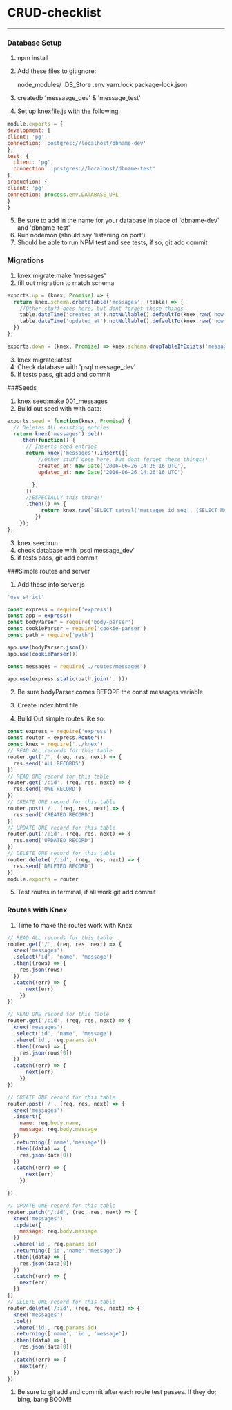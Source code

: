 # CRUD-checklist

* * *

### Database Setup

1. npm install
2. Add these files to gitignore:

    node_modules/
    .DS_Store
    .env
    yarn.lock
    package-lock.json

3. createdb 'messasge_dev'
& 'message_test'

4. Set up knexfile.js with the following:
```javascript
module.exports = {
development: {
client: 'pg',
connection: 'postgres://localhost/dbname-dev'
},
test: {
  client: 'pg',
  connection: 'postgres://localhost/dbname-test'
},
production: {
client: 'pg',
connection: process.env.DATABASE_URL
}
}
```
5. Be sure to add in the name for your database in place of 'dbname-dev' and 'dbname-test'
6. Run nodemon (should say 'listening on port')
7. Should be able to run NPM test and see tests, if so, git add commit

### Migrations

1. knex migrate:make 'messages'
2. fill out migration to match schema

```javascript
exports.up = (knex, Promise) => {
  return knex.schema.createTable('messages', (table) => {
    //Other stuff goes here, but dont forget these things
    table.dateTime('created_at').notNullable().defaultTo(knex.raw('now()'))
    table.dateTime('updated_at').notNullable().defaultTo(knex.raw('now()'))
  })
};

exports.down = (knex, Promise) => knex.schema.dropTableIfExists('messages')
```
3. knex migrate:latest
4. Check database with 'psql message_dev'
5. If tests pass, git add and commit

###Seeds

1. knex seed:make 001_messages
2. Build out seed with with data:
```javascript
exports.seed = function(knex, Promise) {
  // Deletes ALL existing entries
  return knex('messages').del()
    .then(function() {
      // Inserts seed entries
      return knex('messages').insert([{
          //Other stuff goes here, but dont forget these things!!
          created_at: new Date('2016-06-26 14:26:16 UTC'),
          updated_at: new Date('2016-06-26 14:26:16 UTC')

        },
      ])
      //ESPECIALLY this thing!!
      .then(() => {
           return knex.raw(`SELECT setval('messages_id_seq', (SELECT MAX(id) FROM messages));`)
         })
    });
};
```
3. knex seed:run
4. check database with 'psql message_dev'
5. if tests pass, git add commit

###Simple routes and server

1. Add these into server.js

```javascript
'use strict'

const express = require('express')
const app = express()
const bodyParser = require('body-parser')
const cookieParser = require('cookie-parser')
const path = require('path')

app.use(bodyParser.json())
app.use(cookieParser())

const messages = require('./routes/messages')

app.use(express.static(path.join('.')))


```

2. Be sure bodyParser comes BEFORE the const messages variable
3. Create index.html file

4. Build Out simple routes like so:
```javascript
const express = require('express')
const router = express.Router()
const knex = require('../knex')
// READ ALL records for this table
router.get('/', (req, res, next) => {
  res.send('ALL RECORDS')
})
// READ ONE record for this table
router.get('/:id', (req, res, next) => {
  res.send('ONE RECORD')
})
// CREATE ONE record for this table
router.post('/', (req, res, next) => {
  res.send('CREATED RECORD')
})
// UPDATE ONE record for this table
router.put('/:id', (req, res, next) => {
  res.send('UPDATED RECORD')
})
// DELETE ONE record for this table
router.delete('/:id', (req, res, next) => {
  res.send('DELETED RECORD')
})
module.exports = router
```
5. Test routes in terminal, if all work git add commit

### Routes with Knex

1. Time to make the routes work with Knex

```javascript
// READ ALL records for this table
router.get('/', (req, res, next) => {
  knex('messages')
  .select('id', 'name', 'message')
  .then((rows) => {
    res.json(rows)
  })
  .catch((err) => {
      next(err)
    })
})

// READ ONE record for this table
router.get('/:id', (req, res, next) => {
  knex('messages')
  .select('id', 'name', 'message')
  .where('id', req.params.id)
  .then((rows) => {
    res.json(rows[0])
  })
  .catch((err) => {
      next(err)
    })
})

// CREATE ONE record for this table
router.post('/', (req, res, next) => {
  knex('messages')
  .insert({
    name: req.body.name,
    message: req.body.message
  })
  .returning(['name','message'])
  .then((data) => {
    res.json(data[0])
  })
  .catch((err) => {
      next(err)
    })

})

// UPDATE ONE record for this table
router.patch('/:id', (req, res, next) => {
  knex('messages')
  .update({
    message: req.body.message
  })
  .where('id', req.params.id)
  .returning(['id','name','message'])
  .then((data) => {
    res.json(data[0])
  })
  .catch((err) => {
    next(err)
  })
})
// DELETE ONE record for this table
router.delete('/:id', (req, res, next) => {
  knex('messages')
  .del()
  .where('id', req.params.id)
  .returning(['name', 'id', 'message'])
  .then((data) => {
    res.json(data[0])
  })
  .catch((err) => {
    next(err)
  })
})
```
1. Be sure to git add and commit after each route test passes. If they do; bing, bang BOOM!!
